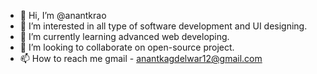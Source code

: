 - 👋 Hi, I’m @anantkrao
- 👀 I’m interested in all type of software development and UI designing.
- 🌱 I’m currently learning advanced web developing.
- 💞️ I’m looking to collaborate on open-source project.
- 📫 How to reach me gmail - anantkagdelwar12@gmail.com

<!---
anantkrao/anantkrao is a ✨ special ✨ repository because its `README.md` (this file) appears on your GitHub profile.
You can click the Preview link to take a look at your changes.
--->
